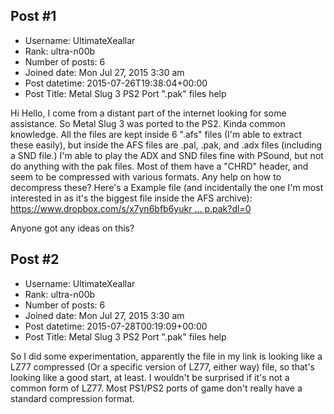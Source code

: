 ## Post #1
- Username: UltimateXeallar
- Rank: ultra-n00b
- Number of posts: 6
- Joined date: Mon Jul 27, 2015 3:30 am
- Post datetime: 2015-07-26T19:38:04+00:00
- Post Title: Metal Slug 3 PS2 Port ".pak" files help

Hi Hello, I come from a distant part of the internet looking for some assistance.
So Metal Slug 3 was ported to the PS2.  Kinda common knowledge.  All the files are kept inside 6 ".afs" files (I'm able to extract these easily), but inside the AFS files are .pal, .pak, and .adx files (including a SND file.)
I'm able to play the ADX and SND files fine with PSound, but not do anything with the pak files.  Most of them have a "CHRD" header, and seem to be compressed with various formats.  Any help on how to decompress these?
Here's a Example file (and incidentally the one I'm most interested in as it's the biggest file inside the AFS archive):
[https://www.dropbox.com/s/x7yn6bfb6yukr ... p.pak?dl=0](https://www.dropbox.com/s/x7yn6bfb6yukr44/chr_allp.pak?dl=0)

Anyone got any ideas on this?
## Post #2
- Username: UltimateXeallar
- Rank: ultra-n00b
- Number of posts: 6
- Joined date: Mon Jul 27, 2015 3:30 am
- Post datetime: 2015-07-28T00:19:09+00:00
- Post Title: Metal Slug 3 PS2 Port ".pak" files help

So I did some experimentation,  apparently the file in my link is looking like a LZ77 compressed (Or a specific version of LZ77, either way) file, so that's looking like a good start, at least. 
I wouldn't be surprised if it's not a common form of LZ77.  Most PS1/PS2 ports of game don't really have a standard compression format.
